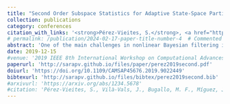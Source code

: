 ```yaml
---
title: "Second Order Subspace Statistics for Adaptive State-Space Partitioning in Multiple Particle Filtering"
collection: publications
category: conferences
citation_with_links: '<strong>Pérez-Vieites, S.</strong>, <a href="https://pagespro.isae-supaero.fr/jordi-vila-valls/?lang=en">Vilà-Vals, J.</a>, <a href="https://www.ece.stonybrook.edu/~monica/Welcome.html">Bugallo, M. F.</a>, <a href="https://jmiguez.webs.tsc.uc3m.es/">Míguez, J.</a>, & <a href="https://closas.sites.northeastern.edu/">Closas, P.</a> (2019). Second Order Subspace Statistics for Adaptive State-Space Partitioning in Multiple Particle Filtering. In <i>2019 IEEE 8th International Workshop on Computational Advances in Multi-Sensor Adaptive Processing (CAMSAP)</i> (pp. 609-613). IEEE.'
# permalink: /publication/2024-02-17-paper-title-number-4  # Commented out - no individual page
abstract: 'One of the main challenges in nonlinear Bayesian filtering is the so-called curse of dimensionality, that is, the computational complexity increase and associated performance degradation in high-dimensional systems. In the context of particle filtering (PF), a possible solution to mitigate such performance loss is the multiple PF (MPF) approach, where the original state is partitioned into several lower dimensional subspaces, and a set of interconnected PFs are used to characterize the marginal subspace posteriors. Two key issues are: i) how to partition the state, which is application dependent, and ii) how to let the filters (i.e., subspaces) fuse or merge depending on the time-varying conditions of the system, in order to improve the overall estimation performance. We propose a probabilistic approach to the adaptive state-partitioning problem within the MPF, which is based on the computation of subspace second order statistics. An illustrative multiple target tracking example is considered to support the discussion.'
date: 2019-12-15
#venue: '2019 IEEE 8th International Workshop on Computational Advances in Multi-Sensor Adaptive Processing (CAMSAP)'
paperurl: 'http://sarapv.github.io/files/paper/perez2019second.pdf'
doiurl: 'https://doi.org/10.1109/CAMSAP45676.2019.9022449'
bibtexurl: 'http://sarapv.github.io/files/bibtex/perez2019second.bib'
#arxivurl: 'https://arxiv.org/abs/1234.5678'
#citation: 'Pérez-Vieites, S., Vilà-Vals, J., Bugallo, M. F., Míguez, J., & Closas, P. (2019). &quot;Second Order Subspace Statistics for Adaptive State-Space Partitioning in Multiple Particle Filtering.&quot; In <i>CAMSAP 2019</i> (pp. 609-613). IEEE.'
---
```

